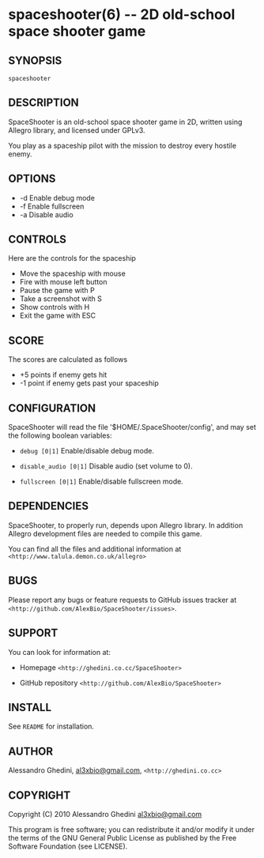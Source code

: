 spaceshooter(6) -- 2D old-school space shooter game
===================================================

## SYNOPSIS

`spaceshooter`

## DESCRIPTION

SpaceShooter is an old-school space shooter game in 2D, written using
Allegro library, and licensed under GPLv3.

You play as a spaceship pilot with the mission to destroy every hostile enemy.

## OPTIONS

  * -d
    Enable debug mode
  * -f
    Enable fullscreen
  * -a
    Disable audio

## CONTROLS

Here are the controls for the spaceship

  * Move the spaceship with mouse
  * Fire with mouse left button
  * Pause the game with P
  * Take a screenshot with S
  * Show controls with H
  * Exit the game with ESC

## SCORE

The scores are calculated as follows

  * +5 points if enemy gets hit
  * -1 point if enemy gets past your spaceship

## CONFIGURATION

SpaceShooter will read the file  '$HOME/.SpaceShooter/config',
and may set the following boolean variables:

  * `debug [0|1]`
    Enable/disable debug mode.

  * `disable_audio [0|1]`
    Disable audio (set volume to 0).

  * `fullscreen [0|1]`
    Enable/disable fullscreen mode.

## DEPENDENCIES

SpaceShooter, to properly run, depends upon Allegro library. In addition
Allegro development files are needed to compile this game.

You can find all the files and additional information at
`<http://www.talula.demon.co.uk/allegro>`

## BUGS

Please report any bugs or feature requests to GitHub issues tracker at
`<http://github.com/AlexBio/SpaceShooter/issues>`.

## SUPPORT

You can look for information at:

  * Homepage
    `<http://ghedini.co.cc/SpaceShooter>`

  * GitHub repository
    `<http://github.com/AlexBio/SpaceShooter>`

## INSTALL

See `README` for installation.

## AUTHOR

Alessandro Ghedini, <al3xbio@gmail.com>, `<http://ghedini.co.cc>`

## COPYRIGHT

Copyright (C) 2010 Alessandro Ghedini <al3xbio@gmail.com>

This program is free software; you can redistribute it and/or modify it
under the terms of the GNU General Public License as published
by the Free Software Foundation (see LICENSE).

